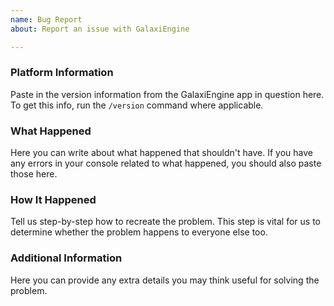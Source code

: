 ```yaml
---
name: Bug Report
about: Report an issue with GalaxiEngine

---
```


### Platform Information
Paste in the version information from the GalaxiEngine app in question here. To get this info, run the `/version` command where applicable.

### What Happened
Here you can write about what happened that shouldn't have. If you have any errors in your console related to what happened, you should also paste those here.

### How It Happened
Tell us step-by-step how to recreate the problem. This step is vital for us to determine whether the problem happens to everyone else too.

### Additional Information
Here you can provide any extra details you may think useful for solving the problem.
